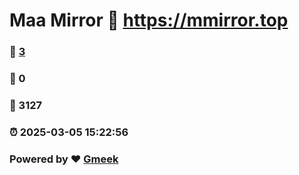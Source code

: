 # Maa Mirror :link: https://mmirror.top 
### :page_facing_up: [3](https://mmirror.top/tag.html) 
### :speech_balloon: 0 
### :hibiscus: 3127 
### :alarm_clock: 2025-03-05 15:22:56 
### Powered by :heart: [Gmeek](https://github.com/Meekdai/Gmeek)
